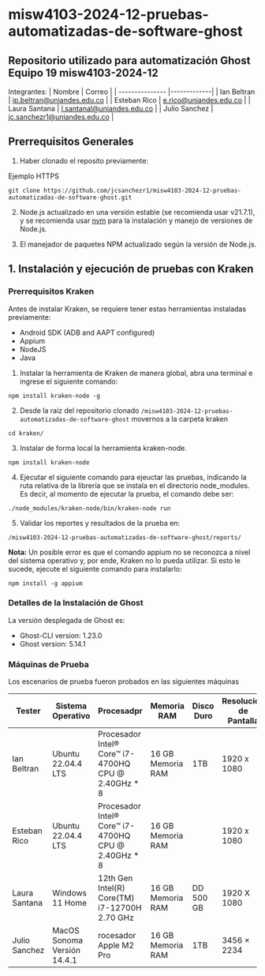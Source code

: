 # misw4103-2024-12-pruebas-automatizadas-de-software-ghost
## Repositorio utilizado para automatización Ghost Equipo 19 misw4103-2024-12

Integrantes:
| Nombre          | Correo |
| --------------- |-------------|
| Ian Beltran     | ip.beltran@uniandes.edu.co |
| Esteban Rico    | e.rico@uniandes.edu.co |
| Laura Santana   | l.santanal@uniandes.edu.co |
| Julio Sanchez   | jc.sanchezr1@uniandes.edu.co |

## Prerrequisitos Generales
1. Haber clonado el reposito previamente:

Ejemplo HTTPS
```
git clone https://github.com/jcsanchezr1/misw4103-2024-12-pruebas-automatizadas-de-software-ghost.git
```

2. Node.js actualizado en una versión estable (se recomienda usar v21.7.1), y se recomienda usar [nvm](https://github.com/nvm-sh/nvm) para la instalación y manejo de versiones de Node.js.

3. El manejador de paquetes NPM actualizado según la versión de Node.js.

## 1. Instalación y ejecución de pruebas con Kraken

### Prerrequisitos Kraken
Antes de instalar Kraken, se requiere tener estas herramientas instaladas previamente:
- Android SDK (ADB and AAPT configured)
- Appium
- NodeJS
- Java

1. Instalar la herramienta de Kraken de manera global, abra una terminal e ingrese el siguiente comando:

`npm install kraken-node -g`

2. Desde la raíz del repositorio clonado `/misw4103-2024-12-pruebas-automatizadas-de-software-ghost` movernos a la carpeta kraken

`cd kraken/`

3. Instalar de forma local la herramienta kraken-node.

`npm install kraken-node`

4. Ejecutar el siguiente comando para ejeuctar las pruebas, indicando la ruta relativa de la librería que se instala en el directorio node_modules. Es decir, al momento de ejecutar la prueba, el comando debe ser:

`./node_modules/kraken-node/bin/kraken-node run`

5. Validar los reportes y resultados de la prueba en:

`/misw4103-2024-12-pruebas-automatizadas-de-software-ghost/reports/`

**Nota:** Un posible error es que el comando appium no se reconozca a nivel del sistema operativo y, por ende, Kraken no lo pueda utilizar. Si esto le sucede, ejecute el siguiente comando para instalarlo:

`npm install -g appium`

### Detalles de la Instalación de Ghost

La versión desplegada de Ghost es:

- Ghost-CLI version: 1.23.0
- Ghost version: 5.14.1

### Máquinas de Prueba

Los escenarios de prueba fueron probados en las siguientes máquinas

| Tester          | Sistema Operativo |Procesadpr|Memoria RAM|Disco Duro|Resolución de Pantalla|
| --------------- |-------------------|----------|-----------|----------|----------------------|
| Ian Beltran     | Ubuntu 22.04.4 LTS|Procesador Intel® Core™ i7-4700HQ CPU @ 2.40GHz * 8| 16 GB Memoria RAM |1TB |1920 x 1080 |
| Esteban Rico    | Ubuntu 22.04.4 LTS|Procesador Intel® Core™ i7-4700HQ CPU @ 2.40GHz * 8| 16 GB Memoria RAM | |1920 x 1080 |
| Laura Santana   | Windows 11 Home|12th Gen Intel(R) Core(TM) i7-12700H   2.70 GHz| 16 GB Memoria RAM | DD 500 GB |1920 X 1080 |
| Julio Sanchez   | MacOS Sonoma Versión 14.4.1|rocesador Apple M2 Pro| 16 GB Memoria RAM | 1TB|3456 × 2234 |
